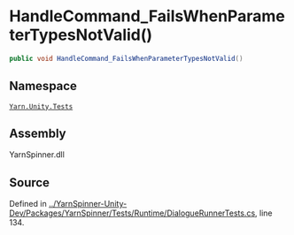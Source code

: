 # HandleCommand\_FailsWhenParameterTypesNotValid\(\)

```csharp
public void HandleCommand_FailsWhenParameterTypesNotValid()
```

## Namespace

[`Yarn.Unity.Tests`](../)

## Assembly

YarnSpinner.dll

## Source

Defined in [../YarnSpinner-Unity-Dev/Packages/YarnSpinner/Tests/Runtime/DialogueRunnerTests.cs](https://github.com/YarnSpinnerTool/YarnSpinner-Unity//blob/develop/Tests/Runtime/DialogueRunnerTests.cs#L134), line 134.

